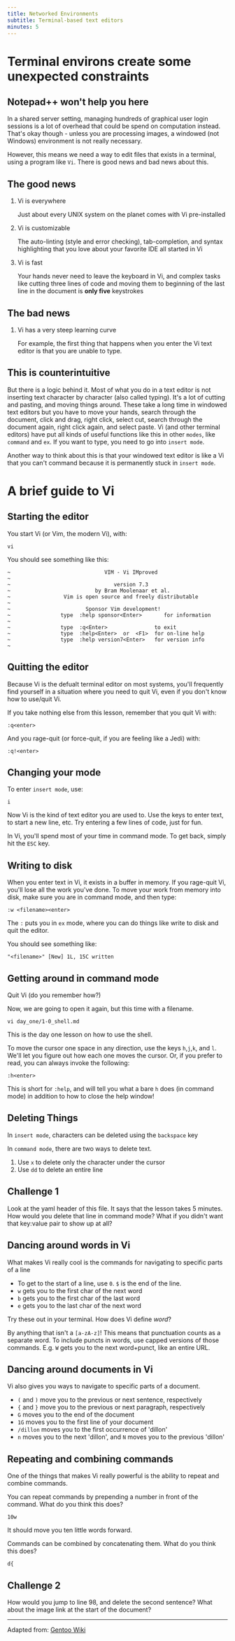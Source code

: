 ```yaml
---
title: Networked Environments
subtitle: Terminal-based text editors
minutes: 5
---
```


# Terminal environs create some unexpected constraints

## Notepad++ won't help you here

In a shared server setting, managing hundreds of graphical user login sessions
is a lot of overhead that could be spend on computation instead. That's okay
though - unless you are processing images, a windowed (not Windows) environment
is not really necessary.

However, this means we need a way to edit files that exists in a terminal,
using a program like `Vi`. There is good news and bad news about this.

## The good news

1. Vi is everywhere

    Just about every UNIX system on the planet comes with Vi pre-installed

2. Vi is customizable

    The auto-linting (style and error checking), tab-completion, and syntax
    highlighting that you love about your favorite IDE all started in Vi

3. Vi is fast

    Your hands never need to leave the keyboard in Vi, and complex tasks like
    cutting three lines of code and moving them to beginning of the last line
    in the document is **only five** keystrokes

## The bad news

1. Vi has a very steep learning curve

    For example, the first thing that happens when you enter the Vi text editor
    is that you are unable to type.

## This is counterintuitive

But there is a logic behind it. Most of what you do in a text editor is not
inserting text character by character (also called typing). It's a lot of
cutting and pasting, and moving things around. These take a long time in
windowed text editors but you have to move your hands, search through the
document, click and drag, right click, select cut, search through the document
again, right click again, and select paste. Vi (and other terminal editors)
have put all kinds of useful functions like this in other `modes`, like
`command` and `ex`. If you want to type, you need to go into `insert mode`.

Another way to think about this is that your windowed text editor is like a Vi
that you can't command because it is permanently stuck in `insert mode`.

# A brief guide to Vi

## Starting the editor

You start Vi (or Vim, the modern Vi), with:

~~~{ .input}
vi
~~~

You should see something like this:

~~~{ .output}
~                              VIM - Vi IMproved                                
~                                                                               
~                                 version 7.3                                   
~                           by Bram Moolenaar et al.                            
~                 Vim is open source and freely distributable                   
~                                                                               
~                        Sponsor Vim development!                          
~                type  :help sponsor<Enter>       for information                  
~                                                                               
~                type  :q<Enter>               to exit                          
~                type  :help<Enter>  or  <F1>  for on-line help                 
~                type  :help version7<Enter>   for version info                 
~                                                              
~~~

## Quitting the editor

Because Vi is the defualt terminal editor on most systems, you'll frequently
find yourself in a situation where you need to quit Vi, even if you don't know
how to use/quit Vi.

If you take nothing else from this lesson, remember that you quit Vi with:

~~~{ .input}
:q<enter>
~~~

And you rage-quit (or force-quit, if you are feeling like a Jedi) with:

~~~{ .input}
:q!<enter>
~~~

## Changing your mode

To enter `insert mode`, use:

~~~{ .input}
i
~~~

Now Vi is the kind of text editor you are used to. Use the keys to enter text,
<enter> to start a new line, etc. Try entering a few lines of code, just for
fun.

In Vi, you'll spend most of your time in command mode. To get back, simply hit
the `ESC` key.

## Writing to disk

When you enter text in Vi, it exists in a buffer in memory. If you rage-quit
Vi, you'll lose all the work you've done. To move your work from memory into
disk, make sure you are in command mode, and then type:

~~~{ .input}
:w <filename><enter>
~~~

The `:` puts you in `ex` mode, where you can do things like write to disk and
quit the editor.

You should see something like:

~~~{ .outptu}
"<filename>" [New] 1L, 15C written
~~~

## Getting around in command mode

Quit Vi (do you remember how?)

Now, we are going to open it again, but this time with a filename.

~~~{ .input}
vi day_one/1-0_shell.md
~~~

This is the day one lesson on how to use the shell.

To move the cursor one space in any direction, use the keys `h`,`j`,`k`, and
`l`. We'll let you figure out how each one moves the cursor. Or, if you prefer
to read, you can always invoke the following:

~~~{ .input}
:h<enter>
~~~

This is short for `:help`, and will tell you what a bare `h` does (in command
mode) in addition to how to close the help window!

## Deleting Things

In `insert mode`, characters can be deleted using the `backspace` key

In `command mode`, there are two ways to delete text.

1. Use `x` to delete only the character under the cursor
2. Use `dd` to delete an entire line

## Challenge 1

Look at the yaml header of this file. It says that the lesson takes 5 minutes.
How would you delete that line in command mode? What if you didn't want that
key:value pair to show up at all?

## Dancing around words in Vi

What makes Vi really cool is the commands for navigating to specific parts of a line

* To get to the start of a line, use `0`. `$` is the end of the line.
* `w` gets you to the first char of the next word
* `b` gets you to the first char of the last word
* `e` gets you to the last char of the next word

Try these out in your terminal. How does Vi define *word*?

By anything that isn't a `[a-zA-z]`! This means that punctuation counts as a
separate word. To include puncts in words, use capped versions of those
commands. E.g. `W` gets you to the next word+punct, like an entire URL.

## Dancing around documents in Vi

Vi also gives you ways to navigate to specific parts of a document.

* `(` and `)` move you to the previous or next sentence, respectively
* `{` and `}` move you to the previous or next paragraph, respectively
* `G` moves you to the end of the document
* `1G` moves you to the first line of your document
* `/dillon` moves you to the first occurrence of 'dillon'
* `n` moves you to the next 'dillon', and `N` moves you to the previous 'dillon'

## Repeating and combining commands

One of the things that makes Vi really powerful is the ability to repeat and combine commands.

You can repeat commands by prepending a number in front of the command. What do you think this does?

~~~{ .input}
10w
~~~

It should move you ten little words forward.

Commands can be combined by concatenating them. What do you think this does?

~~~{ .input}
d{
~~~

## Challenge 2

How would you jump to line 98, and delete the second sentence?  What about the image link at the start of the document?

---

Adapted from: [Gentoo Wiki](https://wiki.gentoo.org/wiki/Vim/Guide)
